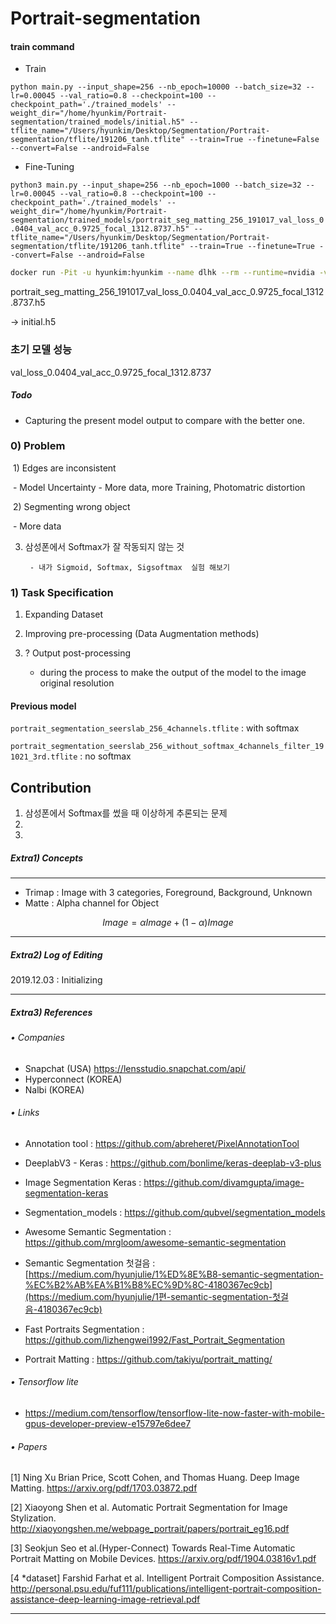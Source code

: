 # Portrait-segmentation

#### train command

- Train

`python main.py --input_shape=256 --nb_epoch=10000 --batch_size=32 --lr=0.00045 --val_ratio=0.8 --checkpoint=100 --checkpoint_path='./trained_models' --weight_dir="/home/hyunkim/Portrait-segmentation/trained_models/initial.h5" --tflite_name="/Users/hyunkim/Desktop/Segmentation/Portrait-segmentation/tflite/191206_tanh.tflite" --train=True --finetune=False --convert=False --android=False`

* Fine-Tuning

`python3 main.py --input_shape=256 --nb_epoch=1000 --batch_size=32 --lr=0.00045 --val_ratio=0.8 --checkpoint=100 --checkpoint_path='./trained_models' --weight_dir="/home/hyunkim/Portrait-segmentation/trained_models/portrait_seg_matting_256_191017_val_loss_0.0404_val_acc_0.9725_focal_1312.8737.h5" --tflite_name="/Users/hyunkim/Desktop/Segmentation/Portrait-segmentation/tflite/191206_tanh.tflite" --train=True --finetune=True --convert=False --android=False`



```bash
docker run -Pit -u hyunkim:hyunkim --name dlhk --rm --runtime=nvidia -v /home/hyunkim:/tf/hyunkim -p 8888:8888 -p 6006:6006 tensorflow/tensorflow:latest-gpu-py390f5cb97b18f
```



portrait_seg_matting_256_191017_val_loss_0.0404_val_acc_0.9725_focal_1312.8737.h5

-> initial.h5

### 초기 모델 성능 

val_loss_0.0404_val_acc_0.9725_focal_1312.8737



##### Todo 

- Capturing the present model output to compare with the better one.

### 0) Problem 

​	1) Edges are inconsistent 

​		- Model Uncertainty - More data, more Training, Photomatric distortion

​	2) Segmenting wrong object

​		- More data

3) 삼성폰에서 Softmax가 잘 작동되지 않는 것

		- 내가 Sigmoid, Softmax, Sigsoftmax  실험 해보기



### 1) Task Specification 

1. Expanding Dataset 

2. Improving pre-processing  (Data Augmentation methods)

3. ? Output post-processing
   - during the process to make the output of the model to the image original resolution



#### Previous model 

`portrait_segmentation_seerslab_256_4channels.tflite` : with softmax

`portrait_segmentation_seerslab_256_without_softmax_4channels_filter_191021_3rd.tflite` : no softmax



## Contribution 

1. 삼성폰에서 Softmax를 썼을 때 이상하게 추론되는 문제 
2. 
3. 

##### Extra1) Concepts

-----

- Trimap : Image with 3 categories, Foreground, Background, Unknown
- Matte : Alpha channel for Object

$$
Image = \alpha Image + (1-\alpha) Image
$$

----

##### Extra2) Log of Editing 

2019.12.03 : Initializing

----

##### Extra3) References

###### • Companies

- Snapchat (USA) https://lensstudio.snapchat.com/api/
- Hyperconnect (KOREA)
- Nalbi (KOREA)

###### • Links

- Annotation tool : https://github.com/abreheret/PixelAnnotationTool
- DeeplabV3 - Keras : https://github.com/bonlime/keras-deeplab-v3-plus
- Image Segmentation Keras : https://github.com/divamgupta/image-segmentation-keras
- Segmentation_models : https://github.com/qubvel/segmentation_models
- Awesome Semantic Segmentation : https://github.com/mrgloom/awesome-semantic-segmentation
- Semantic Segmentation 첫걸음 : [https://medium.com/hyunjulie/1%ED%8E%B8-semantic-segmentation-%EC%B2%AB%EA%B1%B8%EC%9D%8C-4180367ec9cb](https://medium.com/hyunjulie/1편-semantic-segmentation-첫걸음-4180367ec9cb)

- Fast Portraits Segmentation : https://github.com/lizhengwei1992/Fast_Portrait_Segmentation
- Portrait Matting : https://github.com/takiyu/portrait_matting/

###### • Tensorflow lite

- https://medium.com/tensorflow/tensorflow-lite-now-faster-with-mobile-gpus-developer-preview-e15797e6dee7

###### • Papers

[1] Ning Xu Brian Price, Scott Cohen, and Thomas Huang. Deep Image Matting. https://arxiv.org/pdf/1703.03872.pdf

[2] Xiaoyong Shen et al. Automatic Portrait Segmentation for Image Stylization. http://xiaoyongshen.me/webpage_portrait/papers/portrait_eg16.pdf

[3] Seokjun Seo et al.(Hyper-Connect) Towards Real-Time Automatic Portrait Matting on Mobile Devices. https://arxiv.org/pdf/1904.03816v1.pdf

[4 *dataset] Farshid Farhat et al. Intelligent Portrait Composition Assistance. http://personal.psu.edu/fuf111/publications/intelligent-portrait-composition-assistance-deep-learning-image-retrieval.pdf



---

